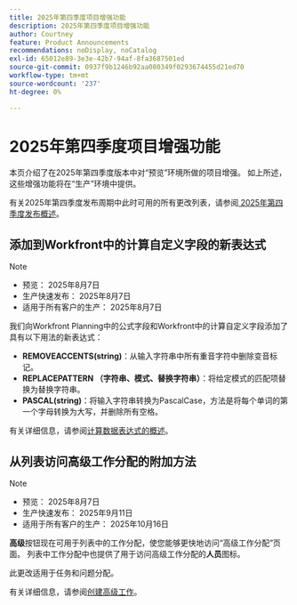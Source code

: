 ```yaml
---
title: 2025年第四季度项目增强功能
description: 2025年第四季度项目增强功能
author: Courtney
feature: Product Announcements
recommendations: noDisplay, noCatalog
exl-id: 65012e89-3e3e-42b7-94af-8fa3687501ed
source-git-commit: 0937f9b1246b92aa080349f0293674455d21ed70
workflow-type: tm+mt
source-wordcount: '237'
ht-degree: 0%

---
```


# 2025年第四季度项目增强功能

本页介绍了在2025年第四季度版本中对“预览”环境所做的项目增强。 如上所述，这些增强功能将在“生产”环境中提供。

有关2025年第四季度发布周期中此时可用的所有更改列表，请参阅[ 2025年第四季度发布概述](/help/quicksilver/product-announcements/product-releases/25-q4-release-activity/25-q4-release-overview.md)。

<!--
## Create project intake forms in Workfront

>[!NOTE]
>
>* Preview: August 21, 2025
>* Production fast release: September 11, 2025
>* Production for all customers: October 16, 2025

To make it easier to create requested projects without converting from issues, we've created Project intake forms. You can configure these intake forms with specific fields, templates, and custom forms, and set approvers for project creation. Then, when a user uses this form, the project is configured to your specifications and sent for approval.

Previously, requests were entered into Workfront as issues, which had to be converted to projects.

For information and instructions about project intake forms, see [Create project intake forms](/help/quicksilver/manage-work/requests/create-and-manage-request-queues/create-project-intake-form.md).

-->

## 添加到Workfront中的计算自定义字段的新表达式

>[!NOTE]
>
>* 预览： 2025年8月7日
>* 生产快速发布： 2025年8月7日
>* 适用于所有客户的生产： 2025年8月7日

我们向Workfront Planning中的公式字段和Workfront中的计算自定义字段添加了具有以下用法的新表达式：

* **REMOVEACCENTS(string)**：从输入字符串中所有重音字符中删除变音标记。
* **REPLACEPATTERN （字符串、模式、替换字符串）**：将给定模式的匹配项替换为替换字符串。
* **PASCAL(string)**：将输入字符串转换为PascalCase，方法是将每个单词的第一个字母转换为大写，并删除所有空格。

有关详细信息，请参阅[计算数据表达式的概述](/help/quicksilver/reports-and-dashboards/reports/calc-cstm-data-reports/calculated-data-expressions.md)。

## 从列表访问高级工作分配的附加方法

>[!NOTE]
>
>* 预览： 2025年8月7日
>* 生产快速发布： 2025年9月11日
>* 适用于所有客户的生产： 2025年10月16日

**高级**&#x200B;按钮现在可用于列表中的工作分配，使您能够更快地访问“高级工作分配”页面。 列表中工作分配中也提供了用于访问高级工作分配的&#x200B;**人员**&#x200B;图标。

此更改适用于任务和问题分配。

有关详细信息，请参阅[创建高级工作](/help/quicksilver/manage-work/tasks/assign-tasks/create-advanced-assignments.md)。
